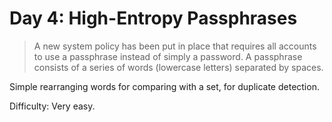 # Day 4: High-Entropy Passphrases 

> A new system policy has been put in place that requires all accounts to use a passphrase instead of simply a password.
> A passphrase consists of a series of words (lowercase letters) separated by spaces.

Simple rearranging words for comparing with a set, for duplicate detection.

Difficulty: Very easy.